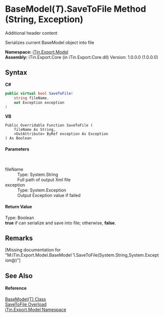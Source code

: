 # BaseModel(*T*).SaveToFile Method (String, Exception)
Additional header content 

Serializes current BaseModel object into file

**Namespace:**&nbsp;<a href="N_iTin_Export_Model">iTin.Export.Model</a><br />**Assembly:**&nbsp;iTin.Export.Core (in iTin.Export.Core.dll) Version: 1.0.0.0 (1.0.0.0)

## Syntax

**C#**<br />
``` C#
public virtual bool SaveToFile(
	string fileName,
	out Exception exception
)
```

**VB**<br />
``` VB
Public Overridable Function SaveToFile ( 
	fileName As String,
	<OutAttribute> ByRef exception As Exception
) As Boolean
```


#### Parameters
&nbsp;<dl><dt>fileName</dt><dd>Type: System.String<br />Full path of output Xml file</dd><dt>exception</dt><dd>Type: System.Exception<br />Output Exception value if failed</dd></dl>

#### Return Value
Type: Boolean<br /><strong>true</strong> if can serialize and save into file; otherwise, <strong>false</strong>.

## Remarks
\[Missing <remarks> documentation for "M:iTin.Export.Model.BaseModel`1.SaveToFile(System.String,System.Exception@)"\]

## See Also


#### Reference
<a href="T_iTin_Export_Model_BaseModel_1">BaseModel(T) Class</a><br /><a href="Overload_iTin_Export_Model_BaseModel_1_SaveToFile">SaveToFile Overload</a><br /><a href="N_iTin_Export_Model">iTin.Export.Model Namespace</a><br />